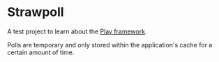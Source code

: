 # Strawpoll

A test project to learn about the [Play framework](http://www.playframework.com/).

Polls are temporary and only stored within the application's cache for a certain amount of time.

